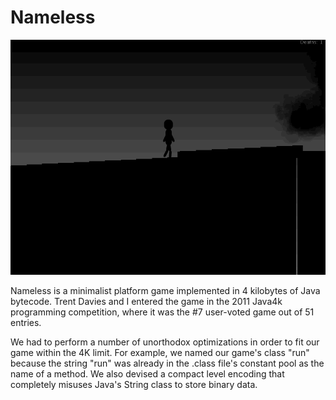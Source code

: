 # Nameless

![screenshot](https://github.com/mlaux/nameless/blob/master/gameplay.gif)

Nameless is a minimalist platform game implemented in 4 kilobytes of Java
bytecode. Trent Davies and I entered the game in the 2011 Java4k
programming competition, where it was the #7 user-voted game out of 51
entries.

We had to perform a number of unorthodox optimizations in order to fit our
game within the 4K limit. For example, we named our game's class "run"
because the string "run" was already in the .class file's constant pool as
the name of a method. We also devised a compact level encoding that
completely misuses Java's String class to store binary data.

